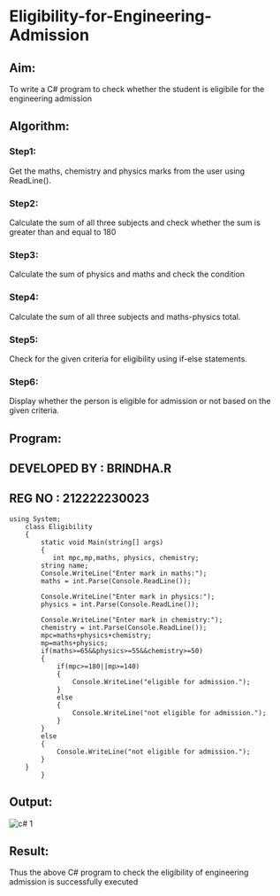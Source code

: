 # Eligibility-for-Engineering-Admission
## Aim:
To write a C# program to check whether the student is eligibile for the engineering admission

## Algorithm:
### Step1: 
Get the maths, chemistry and physics marks from the user using ReadLine().
### Step2: 
Calculate the sum of all three subjects and check whether the sum is greater than and equal to 180

### Step3:
Calculate the sum of physics and maths and check the condition

### Step4:
Calculate the sum of all three subjects and maths-physics total.

### Step5:
Check for the given criteria for eligibility using if-else statements.

### Step6:
Display whether the person is eligible for admission or not based on the given criteria.

## Program:
## DEVELOPED BY : BRINDHA.R
## REG NO : 212222230023
```
using System;
    class Eligibility
    {
        static void Main(string[] args)
        {
           int mpc,mp,maths, physics, chemistry;
        string name;
        Console.WriteLine("Enter mark in maths:");
        maths = int.Parse(Console.ReadLine());

        Console.WriteLine("Enter mark in physics:");
        physics = int.Parse(Console.ReadLine());

        Console.WriteLine("Enter mark in chemistry:");
        chemistry = int.Parse(Console.ReadLine());
        mpc=maths+physics+chemistry;
        mp=maths+physics;
        if(maths>=65&&physics>=55&&chemistry>=50)
        {
            if(mpc>=180||mp>=140)
            {
                Console.WriteLine("eligible for admission.");
            }
            else
            {
                Console.WriteLine("not eligible for admission.");
            }
        }
        else
        {
            Console.WriteLine("not eligible for admission.");
        }
    }
        }
```
## Output:
![c# 1](https://github.com/Brindha77/Eligibility-for-Engineering-Admission/assets/118889143/45ebc7dc-212f-4861-a8a5-617b35cf018f)


## Result:
Thus the above C# program to check the eligibility of engineering admission is successfully executed

